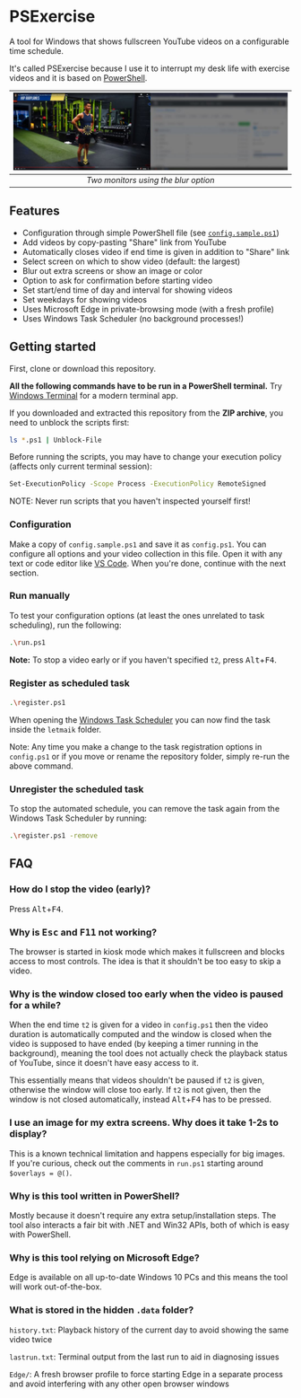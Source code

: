 # PSExercise

A tool for Windows that shows fullscreen YouTube videos on a configurable time schedule.

It's called PSExercise because I use it to interrupt my desk life with exercise videos and it is based on [PowerShell](https://docs.microsoft.com/en-us/powershell/scripting/overview).

| ![Screenshot](screenshot.jpg) |
|:--:| 
| *Two monitors using the blur option* |

## Features

- Configuration through simple PowerShell file (see [`config.sample.ps1`](config.sample.ps1))
- Add videos by copy-pasting "Share" link from YouTube
- Automatically closes video if end time is given in addition to "Share" link
- Select screen on which to show video (default: the largest)
- Blur out extra screens or show an image or color
- Option to ask for confirmation before starting video
- Set start/end time of day and interval for showing videos
- Set weekdays for showing videos
- Uses Microsoft Edge in private-browsing mode (with a fresh profile)
- Uses Windows Task Scheduler (no background processes!)

## Getting started

First, clone or download this repository.

**All the following commands have to be run in a PowerShell terminal.**
Try [Windows Terminal](https://aka.ms/terminal) for a modern terminal app.

If you downloaded and extracted this repository from the **ZIP archive**, you need to unblock the scripts first:
```sh
ls *.ps1 | Unblock-File
```

Before running the scripts, you may have to change your execution policy (affects only current terminal session):
```sh
Set-ExecutionPolicy -Scope Process -ExecutionPolicy RemoteSigned
```

NOTE: Never run scripts that you haven't inspected yourself first!

### Configuration

Make a copy of `config.sample.ps1` and save it as `config.ps1`.
You can configure all options and your video collection in this file.
Open it with any text or code editor like [VS Code](https://code.visualstudio.com/).
When you're done, continue with the next section.

### Run manually

To test your configuration options (at least the ones unrelated to task scheduling), run the following:
```sh
.\run.ps1
```

**Note:** To stop a video early or if you haven't specified `t2`, press <kbd>Alt</kbd>+<kbd>F4</kbd>.

### Register as scheduled task

```sh
.\register.ps1
```
When opening the [Windows Task Scheduler](https://en.wikipedia.org/wiki/Windows_Task_Scheduler) you can now find the task inside the `letmaik` folder.

Note: Any time you make a change to the task registration options in `config.ps1` or if you move or rename the repository folder, simply re-run the above command.

### Unregister the scheduled task

To stop the automated schedule, you can remove the task again from the Windows Task Scheduler by running:
```sh
.\register.ps1 -remove
```

## FAQ

### How do I stop the video (early)?

Press <kbd>Alt</kbd>+<kbd>F4</kbd>.

### Why is <kbd>Esc</kbd> and <kbd>F11</kbd> not working?

The browser is started in kiosk mode which makes it fullscreen and blocks access to most controls. The idea is that it shouldn't be too easy to skip a video.

### Why is the window closed too early when the video is paused for a while?

When the end time `t2` is given for a video in `config.ps1` then the video duration is automatically computed and the window is closed when the video is supposed to have ended (by keeping a timer running in the background), meaning the tool does not actually check the playback status of YouTube, since it doesn't have easy access to it.

This essentially means that videos shouldn't be paused if `t2` is given, otherwise the window will close too early.
If `t2` is not given, then the window is not closed automatically, instead <kbd>Alt</kbd>+<kbd>F4</kbd> has to be pressed.

### I use an image for my extra screens. Why does it take 1-2s to display?

This is a known technical limitation and happens especially for big images.
If you're curious, check out the comments in `run.ps1` starting around `$overlays = @()`.

### Why is this tool written in PowerShell?

Mostly because it doesn't require any extra setup/installation steps.
The tool also interacts a fair bit with .NET and Win32 APIs, both of which is easy with PowerShell.

### Why is this tool relying on Microsoft Edge?

Edge is available on all up-to-date Windows 10 PCs and this means the tool will work out-of-the-box.

### What is stored in the hidden `.data` folder?

`history.txt`: Playback history of the current day to avoid showing the same video twice

`lastrun.txt`: Terminal output from the last run to aid in diagnosing issues

`Edge/`: A fresh browser profile to force starting Edge in a separate process and avoid interfering with any other open browser windows
